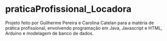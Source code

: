 # praticaProfissional_Locadora
Projeto feito por Guilherme Pereira e Carolina Catelan para a matéria de prática profissional, envolvendo programação em Java, Javascript e HTML, Arduino e modelagem de banco de dados.
